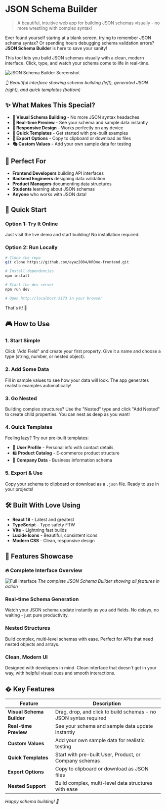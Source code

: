 # JSON Schema Builder

> A beautiful, intuitive web app for building JSON schemas visually - no more wrestling with complex syntax!

Ever found yourself staring at a blank screen, trying to remember JSON schema syntax? Or spending hours debugging schema validation errors? **JSON Schema Builder** is here to save your sanity! 

This tool lets you build JSON schemas visually with a clean, modern interface. Click, type, and watch your schema come to life in real-time.

![JSON Schema Builder Screenshot](./screenshots/main-interface.png)

*👆 Beautiful interface showing schema building (left), generated JSON (right), and quick templates (bottom)*

## ✨ What Makes This Special?

- **🎨 Visual Schema Building** - No more JSON syntax headaches
- **🔄 Real-time Preview** - See your schema and sample data instantly  
- **📱 Responsive Design** - Works perfectly on any device
- **🎯 Quick Templates** - Get started with pre-built examples
- **💾 Export Options** - Copy to clipboard or download as files
- **🎭 Custom Values** - Add your own sample data for testing

## 🎯 Perfect For

- **Frontend Developers** building API interfaces
- **Backend Engineers** designing data validation
- **Product Managers** documenting data structures  
- **Students** learning about JSON schemas
- **Anyone** who works with JSON data!

## 🚀 Quick Start

### Option 1: Try It Online
Just visit the live demo and start building! No installation required.

### Option 2: Run Locally
```bash
# Clone the repo
git clone https://github.com/ayaz2004/HROne-frontend.git

# Install dependencies
npm install

# Start the dev server
npm run dev

# Open http://localhost:5173 in your browser
```

That's it! 🎉

## 🎮 How to Use

### 1. **Start Simple**
Click "Add Field" and create your first property. Give it a name and choose a type (string, number, or nested object).

### 2. **Add Some Data**
Fill in sample values to see how your data will look. The app generates realistic examples automatically!

### 3. **Go Nested** 
Building complex structures? Use the "Nested" type and click "Add Nested" to create child properties. You can nest as deep as you want!

### 4. **Quick Templates**
Feeling lazy? Try our pre-built templates:
- 👤 **User Profile** - Personal info with contact details
- 🛍️ **Product Catalog** - E-commerce product structure  
- 🏢 **Company Data** - Business information schema

### 5. **Export & Use**
Copy your schema to clipboard or download as a `.json` file. Ready to use in your projects!

## 🛠 Built With Love Using

- **React 19** - Latest and greatest
- **TypeScript** - Type safety FTW
- **Vite** - Lightning fast builds
- **Lucide Icons** - Beautiful, consistent icons
- **Modern CSS** - Clean, responsive design

## 🎨 Features Showcase

### 🔥 Complete Interface Overview
![Full Interface](./screenshots/main-interface.png)
*The complete JSON Schema Builder showing all features in action*

### Real-time Schema Generation
Watch your JSON schema update instantly as you add fields. No delays, no waiting - just pure productivity.

### Nested Structures
Build complex, multi-level schemas with ease. Perfect for APIs that need nested objects and arrays.

### Clean, Modern UI
Designed with developers in mind. Clean interface that doesn't get in your way, with helpful visual cues and smooth interactions.

## � Key Features

| Feature | Description |
|---------|-------------|
| **Visual Schema Builder** | Drag, drop, and click to build schemas - no JSON syntax required |
| **Real-time Preview** | See your schema and sample data update instantly |
| **Custom Values** | Add your own sample data for realistic testing |
| **Quick Templates** | Start with pre-built User, Product, or Company schemas |
| **Export Options** | Copy to clipboard or download as JSON files |
| **Nested Support** | Build complex, multi-level data structures with ease |


*Happy schema building! 🎉*
